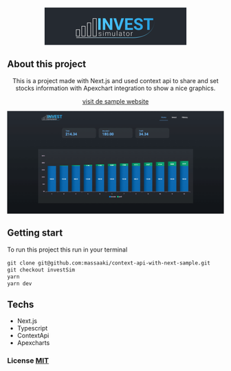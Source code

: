 

<p align="center" >
  <img title="InvestSim" src="https://github.com/massaaki/massaaki/blob/main/images/investSimLogo.png">
</p>

<h2>About this project</h2>
<p align="center">This is a project made with Next.js and used context api to share and set stocks information with Apexchart integration to show a nice graphics.</p>
<p align="center"><a href="https://pocpedia-invest-sim.netlify.app/" target="_blank">visit de sample website</a></p>

<p align="center" >
  <img title="InvestSim" src="https://github.com/massaaki/massaaki/blob/main/images/investSimThumb.png">
</p>


<h2> Getting start</h2>
<p>To run this project this run in your terminal</p>

<pre>
<code>git clone git@github.com:massaaki/context-api-with-next-sample.git</code>
<code>git checkout investSim</code>
<code>yarn</code>
<code>yarn dev</code>
</pre>

<h2>Techs</h2>
<ul>
  <li>Next.js</li>
  <li>Typescript</li>
  <li>ContextApi</li>
  <li>Apexcharts</li>
</ul>


<h3>License <a href="https://github.com/massaaki/massaaki/blob/main/license/mit" target="_blank">MIT</a></h3>

